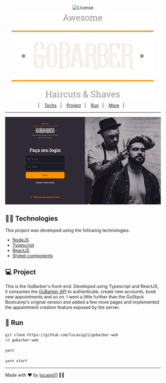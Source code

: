 <p align="center">
  <img alt="License" src="https://img.shields.io/static/v1?label=license&message=MIT&color=8257E5&labelColor=000000">
</p>

<p align="center">
    <img alt="GoBarber" src=".github/logo.svg">
</p>

<p align="center">
  |&nbsp;&nbsp;&nbsp;
  <a href="#-technologies">Techs</a>&nbsp;&nbsp;&nbsp;|&nbsp;&nbsp;&nbsp;
  <a href="#-project">Project</a>&nbsp;&nbsp;&nbsp;|&nbsp;&nbsp;&nbsp;
  <a href="#-run">Run</a>&nbsp;&nbsp;&nbsp;|&nbsp;&nbsp;&nbsp;
  <a href="#-more">More</a>&nbsp;&nbsp;&nbsp;|&nbsp;&nbsp;&nbsp;
</p>

---

<p align="center">
  <img alt="GoBarber Demo" src="./.github/demo.gif">
</p>

## 👨‍💻 Technologies

This project was developed using the following technologies:

-   [NodeJS](https://nodejs.org/en/)
-   [Typescript](https://www.typescriptlang.org/)
-   [ReactJS](https://pt-br.reactjs.org/)
-   [Styled-components](https://styled-components.com/)

## 💻 Project

This is the GoBarber's front-end. Developed using Typescript and ReactJS, it consumes the [GoBarber API](https://github.com/lucasig11/gobarber-api) to authenticate, create new accounts, book new appointments and so on. I went a little further than the GoStack Bootcamp's original version and added a few more pages and implemented the appointment creation feature exposed by the server.

## 🚀 Run

```bash
git clone https://github.com/lucasig11/gobarber-web
cd gobarber-web

yarn

yarn start
```

---

Made with ♥ by [lucasig11](https://github.com/lucasig11) 👋🏻
